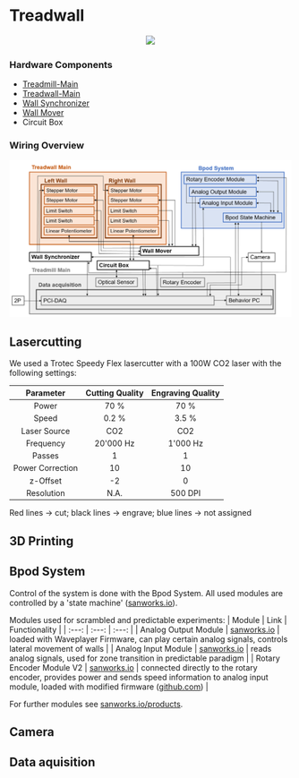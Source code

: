 # Treadwall

<p align="center">
  <img src="./images/" width="800">
</p>

### Hardware Components
- [Treadmill-Main](https://github.com/0815Phine/Treadwall/tree/main/Hardware/Treadmill%20Main)
- [Treadwall-Main](https://github.com/0815Phine/Treadwall/tree/main/Hardware/Treadwall%20Main)
- [Wall Synchronizer](https://github.com/0815Phine/Treadwall/tree/main/Hardware/Wall%20Synchronizer)
- [Wall Mover](https://github.com/0815Phine/Treadwall/tree/main/Hardware/Wall%20Mover)
- Circuit Box

### Wiring Overview
<p align="center">
  <img src="./images/Treadwall_Connections_Overview_V2.3.png" width="800">
</p>

## Lasercutting
We used a Trotec Speedy Flex lasercutter with a 100W CO2 laser with the following settings:

| Parameter | Cutting Quality | Engraving Quality |
| :---: | :---: | :---: |
| Power | 70 % | 70 % |
| Speed | 0.2 % | 3.5 % |
| Laser Source | CO2 | CO2 |
| Frequency | 20'000 Hz | 1'000 Hz |
| Passes | 1 | 1 |
| Power Correction | 10 | 10 |
| z-Offset | -2 | 0 |
| Resolution | N.A. | 500 DPI |

Red lines -> cut; black lines -> engrave; blue lines -> not assigned

## 3D Printing

## Bpod System
Control of the system is done with the Bpod System. All used modules are controlled by a 'state machine' ([sanworks.io](https://sanworks.io/shop/viewproduct?productID=1036)).

Modules used for scrambled and predictable experiments:
| Module | Link | Functionality |
| :---: | :---: | :---: |
| Analog Output Module | [sanworks.io](https://sanworks.io/shop/viewproduct?productID=1038) | loaded with Waveplayer Firmware, can play certain analog signals, controls lateral movement of walls |
| Analog Input Module | [sanworks.io](https://sanworks.io/shop/viewproduct?productID=1037) | reads analog signals, used for zone transition in predictable paradigm |
| Rotary Encoder Module V2 | [sanworks.io](https://sanworks.io/shop/viewproduct?productID=1034) | connected directly to the rotary encoder, provides power and sends speed information to analog input module, loaded with modified firmware ([github.com](https://github.com/0815Phine/Bpod_RotaryEncoder_Firmware)) |

For further modules see [sanworks.io/products](https://sanworks.io/shop/products.php).

## Camera


## Data aquisition

